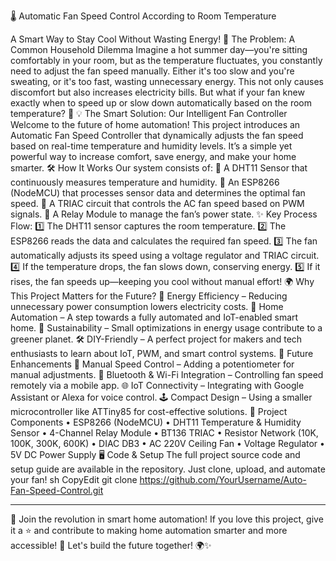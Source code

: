 🌡️ Automatic Fan Speed Control According to Room Temperature

A Smart Way to Stay Cool Without Wasting Energy!
🚀 The Problem: A Common Household Dilemma
Imagine a hot summer day—you're sitting comfortably in your room, but as the temperature fluctuates, you constantly need to adjust the fan speed manually. Either it's too slow and you're sweating, or it's too fast, wasting unnecessary energy. This not only causes discomfort but also increases electricity bills.
But what if your fan knew exactly when to speed up or slow down automatically based on the room temperature? 🤔
💡 The Smart Solution: Our Intelligent Fan Controller
Welcome to the future of home automation! This project introduces an Automatic Fan Speed Controller that dynamically adjusts the fan speed based on real-time temperature and humidity levels. It’s a simple yet powerful way to increase comfort, save energy, and make your home smarter.
🛠️ How It Works
Our system consists of:
🔹 A DHT11 Sensor that continuously measures temperature and humidity.
🔹 An ESP8266 (NodeMCU) that processes sensor data and determines the optimal fan speed.
🔹 A TRIAC circuit that controls the AC fan speed based on PWM signals.
🔹 A Relay Module to manage the fan’s power state.
✨ Key Process Flow:
1️⃣ The DHT11 sensor captures the room temperature.
2️⃣ The ESP8266 reads the data and calculates the required fan speed.
3️⃣ The fan automatically adjusts its speed using a voltage regulator and TRIAC circuit.
4️⃣ If the temperature drops, the fan slows down, conserving energy.
5️⃣ If it rises, the fan speeds up—keeping you cool without manual effort!
🌍 Why This Project Matters for the Future?
💚 Energy Efficiency – Reducing unnecessary power consumption lowers electricity costs.
🏡 Home Automation – A step towards a fully automated and IoT-enabled smart home.
🌱 Sustainability – Small optimizations in energy usage contribute to a greener planet.
🛠️ DIY-Friendly – A perfect project for makers and tech enthusiasts to learn about IoT, PWM, and smart control systems.
🔮 Future Enhancements
🚀 Manual Speed Control – Adding a potentiometer for manual adjustments.
📶 Bluetooth & Wi-Fi Integration – Controlling fan speed remotely via a mobile app.
🌐 IoT Connectivity – Integrating with Google Assistant or Alexa for voice control.
🕹️ Compact Design – Using a smaller microcontroller like ATTiny85 for cost-effective solutions.
📜 Project Components
•	ESP8266 (NodeMCU)
•	DHT11 Temperature & Humidity Sensor
•	4-Channel Relay Module
•	BT136 TRIAC
•	Resistor Network (10K, 100K, 300K, 600K)
•	DIAC DB3
•	AC 220V Ceiling Fan
•	Voltage Regulator
•	5V DC Power Supply
🖥️ Code & Setup
The full project source code and setup guide are available in the repository. Just clone, upload, and automate your fan!
sh
CopyEdit
git clone https://github.com/YourUsername/Auto-Fan-Speed-Control.git
________________________________________
🚀 Join the revolution in smart home automation! If you love this project, give it a ⭐️ and contribute to making home automation smarter and more accessible!
🔗 Let's build the future together! 🌍✨

